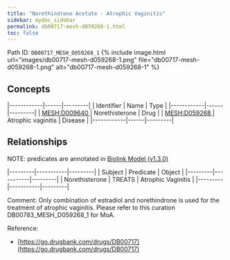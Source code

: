 ```yaml
---
title: "Norethindrone Acetate - Atrophic Vaginitis"
sidebar: mydoc_sidebar
permalink: db00717-mesh-d059268-1.html
toc: false 
---
```



Path ID: `DB00717_MESH_D059268_1`
{% include image.html url="images/db00717-mesh-d059268-1.png" file="db00717-mesh-d059268-1.png" alt="db00717-mesh-d059268-1" %}

## Concepts

|------------|------|---------|
| Identifier | Name | Type    |
|------------|------|---------|
| <a href="https://identifiers.org/MESH:D009640">MESH:D009640 </a> | Norethisterone | Drug |
| <a href="https://identifiers.org/MESH:D059268">MESH:D059268 </a> | Atrophic vaginitis | Disease |
|------------|------|---------|

## Relationships


NOTE: predicates are annotated in <a href="https://github.com/biolink/biolink-model/releases/tag/v1.3.0">Biolink Model (v1.3.0)</a>

|---------|-----------|---------|
| Subject | Predicate | Object  |
|---------|-----------|---------|
| Norethisterone | TREATS | Atrophic Vaginitis |
|---------|-----------|---------|

Comment: Only combination of estradiol and norethindrone is used for the treatment of atrophic vaginitis. Please refer to this curation DB00783_MESH_D059268_1 for MoA.

Reference: 
  - [https://go.drugbank.com/drugs/DB00717](https://go.drugbank.com/drugs/DB00717)
